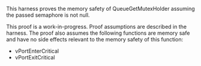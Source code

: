 This harness proves the memory safety of QueueGetMutexHolder assuming the passed
semaphore is not null.

This proof is a work-in-progress. Proof assumptions are described in the
harness. The proof also assumes the following functions are memory safe and have
no side effects relevant to the memory safety of this function:

-   vPortEnterCritical
-   vPortExitCritical
